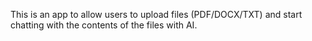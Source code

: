 This is an app to allow users to upload files (PDF/DOCX/TXT) and start chatting with the contents of the files with AI.
